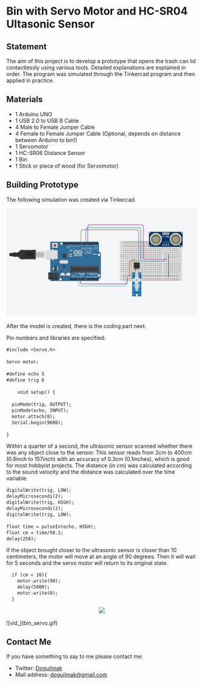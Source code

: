 
# Bin with Servo Motor and HC-SR04 Ultasonic Sensor

## Statement

The aim of this project is to develop a prototype that opens the trash can lid contactlessly using various tools. Detailed explanations are explained in order. The program was simulated through the Tinkercad program and then applied in practice. 

## Materials

 - 1 Arduino UNO
 - 1 USB 2.0 to USB B Cable
 - 4 Male to Female Jumper Cable
 - 4 Female to Female Jumper Cable (Optional, depends on distance between Arduino to bin!)
 - 1 Servomotor
 - 1 HC-SR06 Distance Sensor
 - 1 Bin
 - 1 Stick or piece of wood (for Servomotor)

## Building Prototype

The following simulation was created via Tinkercad.

<p align="center">
    <img src="bin_servo.jpg"> 
</p>

After the model is created, there is the coding part next.

Pin numbers and libraries are specified:

    #include <Servo.h>

	Servo motor; 

	#define echo 5
	#define trig 6

		void setup() {
	
	  pinMode(trig, OUTPUT);
	  pinMode(echo, INPUT);
	  motor.attach(8); 
	  Serial.begin(9600);
	  
	}

Within a quarter of a second, the ultrasonic sensor scanned whether there was any object close to the sensor. This sensor reads from 2cm to 400cm (0.8inch to 157inch) with an accuracy of 0.3cm (0.1inches), which is good for most hobbyist projects. The distance (in cm) was calculated according to the sound velocity and the distance was calculated over the time variable.

    digitalWrite(trig, LOW);
	delayMicroseconds(2);
	digitalWrite(trig, HIGH);
	delayMicroseconds(2);
	digitalWrite(trig, LOW);
	  
	float time = pulseIn(echo, HIGH);
	float cm = time/58.2;
	delay(250);

If the object brought closer to the ultrasonic sensor is closer than 10 centimeters, the motor will move at an angle of 90 degrees. Then it will wait for 5 seconds and the servo motor will return to its original state.

      if (cm < 10){
        motor.write(90);
        delay(5000);
        motor.write(0);
      }

<p align="center">
    <img src="bin_servo.gif"> 
</p>
![vid_](bin_servo.gif)

## Contact Me

If you have something to say to me please contact me: 

 - Twitter: [Doguilmak](https://twitter.com/Doguilmak) 
 - Mail address: doguilmak@gmail.com
 
